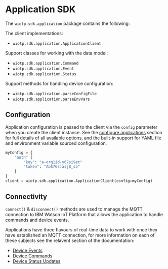 # Application SDK

The `wiotp.sdk.application` package contains the following:

The client implementations:

- `wiotp.sdk.application.ApplicationClient`

Support classes for working with the data model:

- `wiotp.sdk.application.Command`
- `wiotp.sdk.application.Event`
- `wiotp.sdk.application.Status`

Support methods for handling device configuration:

- `wiotp.sdk.application.parseConfigFile`
- `wiotp.sdk.application.parseEnvVars`


## Configuration

Application configuration is passed to the client via the `config` parameter when you create the client instance.  See the [configure applications](config.md) section for full details of all available options, and the built-in support for YAML file and environment variable sourced configuration.

```python
myConfig = { 
    "auth" {
        "key": "a-org1id-y67si9et"
        "token": "Ab$76s)asj8_s5"
    }
}
client = wiotp.sdk.application.ApplicationClient(config=myConfig)
```


## Connectivity

`connect()` & `disconnect()` methods are used to manage the MQTT connection to IBM Watson IoT Platform that allows the application to 
handle commands and device events.

Applications have three flavours of real-time data to work with once they have established an MQTT connection, for more information on each of these subjects see the relavent section of the documentation:

- [Device Events](mqtt/events.md)
- [Device Commands](mqtt/commands.md)
- [Device Status Updates](mqtt/status.md)
